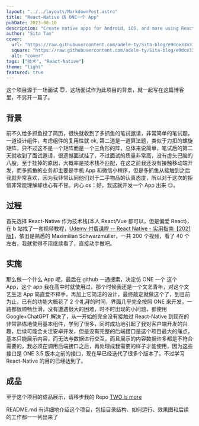 ```yaml
---
layout: "../../layouts/MarkdownPost.astro"
title: "React-Native 仿 ONE一个 App"
pubDate: 2023-08-10
description: "Create native apps for Android, iOS, and more using React"
author: "Sita Tan"
cover:
  url: "https://raw.githubusercontent.com/adele-ty/Sita-blog/e9dce3383721cbe305b083a072e73f30e4a0acf5/public/React-Native/cover.png"
  square: "https://raw.githubusercontent.com/adele-ty/Sita-blog/e9dce3383721cbe305b083a072e73f30e4a0acf5/public/React-Native/cover.png"
  alt: "cover"
tags: ["技术", "React-Native"]
theme: "light"
featured: true
---
```


这个项目源于一场面试 😇，这场面试作为此项目的背景，就一起写在这篇博客里，不另开一篇了。

## 背景

前不久给多抓鱼投了简历，很快就收到了多抓鱼的笔试邀请，非常简单的笔试题，一道设计组件，考虑组件的复用性就 ok, 第二道是一道算法题，类似于力扣的螺旋矩阵，只不过这不是一个矩阵而是一个三角形的阵，总体来说简单，笔试后的第二天就收到了面试邀请，很遗憾面试挂了，不过面试的质量非常高，没有虚头巴脑的八股，至于挂掉的原因，大概率是技术栈不匹配，在这之前我还没有接触移动端开发，而多抓鱼的业务却主要是手机 App 和微信小程序，但是多抓鱼从接触到之后我就非常喜欢，因为我非常认同他们对于二手物品的认真态度，所以对于这次的拒信非常能理解却也心有不甘。内心 os：好，我这就开发一个 App 出来 😏。

## 过程

首先选择 React-Native 作为技术栈(本人 React/Vue 都可以，但是偏爱 React)，在 b 站找了一套视频教程，[Udemy 付费课程 -- React Native - 实用指南【2021 版】](https://www.bilibili.com/video/BV1FP4y1M7j2/?spm_id_from=333.999.0.0&vd_source=5b1a2d002407b526d14691e59aa59da6)，依旧是熟悉的 Maximilian Schwarzmüller，一共 200 个视频，看了 40 个左右，我就觉得不用继续看了，直接动手做吧。

## 实施

那么做一个什么 App 呢，最后在 github 一通搜索，决定仿 ONE 一个 这个 App，这个 app 我在高中时就使用过，那个时候我还是一个文艺青年，对这个文艺生活 App 简直爱不释手，再加上它简洁的设计，最终敲定就做这个了，到目前为止，已有的功能大概花了 2 个礼拜的时间，界面几乎完全按照 ONE 来开发，一路都很顺畅丝滑，没有遭遇很大的困难，时不时出现的小问题，都使用 Google+ChatGPT 解决了，从一开始的完全没有接触过 React-Native 到现在的非常熟练地使用基本组件，学到了很多，同时成功地引起了我对客户端开发的兴趣，后续可能会关注安卓开发，但是没有完整的后端接口是这个项目最大的痛点，基本只能展示内容，而无法与数据进行交互，而且展示的内容数据许多都是不符合需要的，我必须在调用后端接口之后，再处理成我需要的样子才能使用，因为这些接口是 ONE 3.5 版本之前的接口，现在早已经迭代了很多个版本了，不过学习 React-Native 的目的已经达到了。

## 成品

至于这个项目的成品展示，请移步我的 Repo [TWO is more](https://github.com/adele-ty/TWO)

README.md 有详细地介绍这个项目，包括目录结构、如何运行、效果图和后续的工作都一一列出来了
